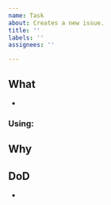 ```yaml
---
name: Task
about: Creates a new issue.
title: ''
labels: ''
assignees: ''

---
```


## What
- 

### Using:


## Why


## DoD
-
